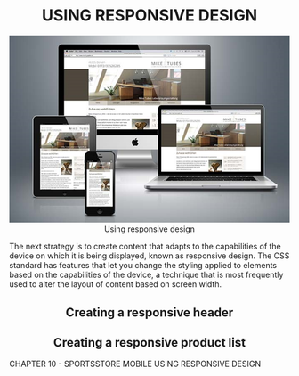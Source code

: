 <h1><div align="center">USING RESPONSIVE DESIGN</div></h1>
<p align="center">
	<img src="ch10-Pictures/RESPONSIVE_DESIGN.png" /><br />
	Using responsive design
</p>

The next strategy is to create content that adapts to the capabilities of the device on which it is being displayed, known as responsive design. The CSS standard has features that let you change the styling applied to elements based on the capabilities of the device, a technique that is most frequently used to alter the layout of content based on screen width.

<h2><div align="center">Creating a responsive header</div></h2>
<h2><div align="center">Creating a responsive product list</div></h2>

CHAPTER 10 - SPORTSSTORE MOBILE
	USING RESPONSIVE DESIGN
	